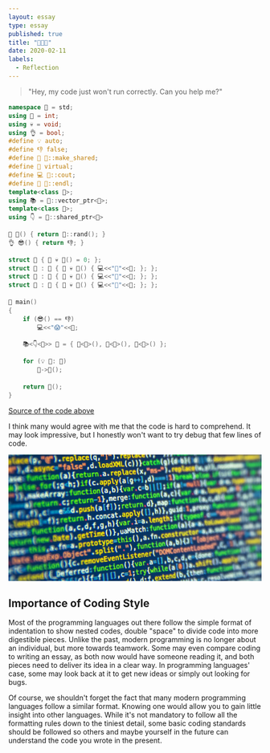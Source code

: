 ```yaml
---
layout: essay
type: essay
published: true
title: "👨‍💻📝"
date: 2020-02-11
labels:
  - Reflection
---
```


> "Hey, my code just won't run correctly. Can you help me?"

```C++
namespace 🔵 = std;
using 🔢 = int;
using 💀 = void;
using 👌 = bool;
#define 💡 auto;
#define 👎 false;
#define 💪 🔵::make_shared;
#define 🍷 virtual;
#define 💻 🔵::cout;
#define 🔫 🔵::endl;
template<class 🔮>;
using 📚 = 🔵::vector_ptr<🔮>;
template<class 🔮>;
using 👇 = 🔵::shared_ptr<🔮>

🔢 🎲() { return 🔵::rand(); }
👌 😎() { return 👎; }

struct 🍴 { 🍷 💀 👀() = 0; };
struct 🍊 : 🍴 { 🍷 💀 👀() { 💻<<"🍊"<<🔫; }; };
struct 🍉 : 🍴 { 🍷 💀 👀() { 💻<<"🍉"<<🔫; }; };
struct 🍒 : 🍴 { 🍷 💀 👀() { 💻<<"🍒"<<🔫; }; };

🔢 main()
{
	if (😎() == 👎)
		💻<<"😱"<<🔫;

	📚<👇<🍴>> 🍛 = { 💪<🍊>(), 💪<🍉>(), 💪<🍒>() };

	for (💡 🍏: 🍛)
		🍏->👀();

	return 🎲();
}
```
[Source of the code above](https://imgur.com/g5MswBc)

I think many would agree with me that the code is hard to comprehend. It may look impressive, but I honestly won't want to try debug that few lines of code.

<img class = "ui floated image" src = "/images/essay/2020-02-11/beautiful.jpg">

## Importance of Coding Style
Most of the programming languages out there follow the simple format of indentation to show nested codes, double "space" to divide code into more digestible pieces. Unlike the past, modern programming is no longer about an individual, but more towards teamwork. Some may even compare coding to writing an essay, as both now would have someone reading it, and both pieces need to deliver its idea in a clear way. In programming languages' case, some may look back at it to get new ideas or simply out looking for bugs. 

Of course, we shouldn't forget the fact that many modern programming languages follow a similar format. Knowing one would allow you to gain little insight into other languages. While it's not mandatory to follow all the formatting rules down to the tiniest detail, some basic coding standards should be followed so others and maybe yourself in the future can understand the code you wrote in the present.
